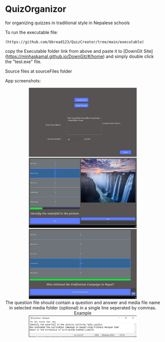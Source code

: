 # QuizOrganizor 
for organizing quizzes in traditional style in Nepalese schools

To run the executable file:
```
(https://github.com/bbread123/QuizCreator/tree/main/executable)
```
copy the Executable folder link from above and paste it to [DownGit Site] (https://minhaskamal.github.io/DownGit/#/home) and simply double click the "test.exe" file.

Source files at sourceFiles folder

App screenshots:
<p align="center">
  <img src="screenshots/quizDialog.JPG" width="350" title="hover text">
  <img src="screenshots/quizVisual.JPG" width="350" alt="accessibility text">
  <img src="screenshots/quizText.JPG" width="350" alt="accessibility text">
  <br> The question file should contain a question and answer and media file name in selected media folder (optional) in a single line seperated by commas. Example <br> <img src="screenshots/questions.JPG" width="350" alt="accessibility text">
</p>



